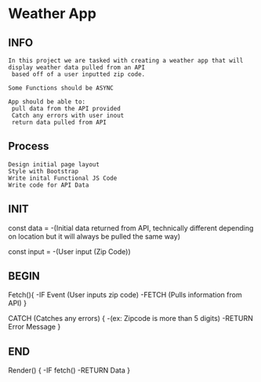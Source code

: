 # Weather App #

## INFO ##

    In this project we are tasked with creating a weather app that will display weather data pulled from an API
     based off of a user inputted zip code.

    Some Functions should be ASYNC

    App should be able to:
     pull data from the API provided
     Catch any errors with user inout
     return data pulled from API

## Process ##

    Design initial page layout
    Style with Bootstrap
    Write inital Functional JS Code
    Write code for API Data


## INIT ##

const  data =
-(Initial data returned from API, technically different depending on location but it will always be pulled the same way)

const  input =
-(User input (Zip Code))

## BEGIN ##

Fetch(){
    -IF Event (User inputs zip code)
    -FETCH (Pulls information from API)
}

CATCH (Catches any errors) {
    -(ex: Zipcode is more than 5 digits)
    -RETURN Error Message
}

## END ##

Render() {
    -IF fetch()
    -RETURN Data
}